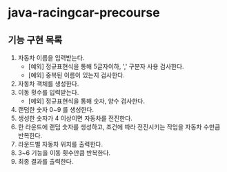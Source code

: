 # java-racingcar-precourse

## 기능 구현 목록
1. 자동차 이름을 입력받는다.
   - [예외] 정규표현식을 통해 5글자이하, ',' 구분자 사용 검사한다.
   - [예외] 중복된 이름이 있는지 검사한다.
2. 자동차 객체를 생성한다.
3. 이동 횟수를 입력받는다.
    - [예외] 정규표현식을 통해 숫자, 양수 검사한다.
4. 랜덤한 숫자 0~9 를 생성한다.
5. 생성한 숫자가 4 이상이면 자동차를 전진한다.
6. 한 라운드에 랜덤 숫자를 생성하고, 조건에 따라 전진시키는 작업을 자동차 수만큼 반복한다.
7. 라운드별 자동차 위치를 출력한다.
8. 3~6 기능을 이동 횟수만큼 반복한다.
9. 최종 결과를 출력한다.